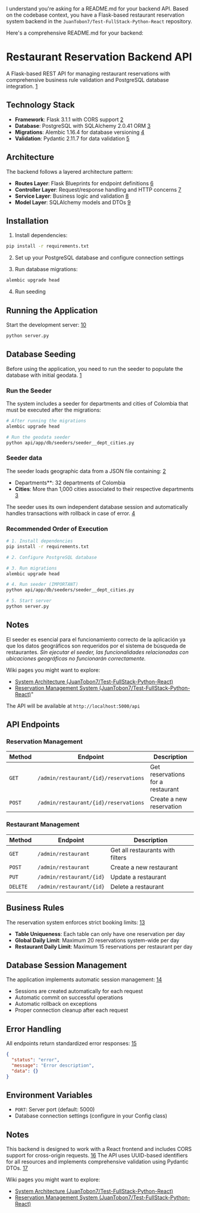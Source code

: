 I understand you're asking for a README.md for your backend API. Based on the codebase context, you have a Flask-based restaurant reservation system backend in the `JuanTobon7/Test-FullStack-Python-React` repository. <cite/>

Here's a comprehensive README.md for your backend:

# Restaurant Reservation Backend API

A Flask-based REST API for managing restaurant reservations with comprehensive business rule validation and PostgreSQL database integration. [1](#0-0) 

## Technology Stack

- **Framework**: Flask 3.1.1 with CORS support [2](#0-1) 
- **Database**: PostgreSQL with SQLAlchemy 2.0.41 ORM [3](#0-2) 
- **Migrations**: Alembic 1.16.4 for database versioning [4](#0-3) 
- **Validation**: Pydantic 2.11.7 for data validation [5](#0-4) 

## Architecture

The backend follows a layered architecture pattern:
- **Routes Layer**: Flask Blueprints for endpoint definitions [6](#0-5) 
- **Controller Layer**: Request/response handling and HTTP concerns [7](#0-6) 
- **Service Layer**: Business logic and validation [8](#0-7) 
- **Model Layer**: SQLAlchemy models and DTOs [9](#0-8) 

## Installation

1. Install dependencies:
```bash
pip install -r requirements.txt
```

2. Set up your PostgreSQL database and configure connection settings

3. Run database migrations:
```bash
alembic upgrade head
```
4. Run seeding

## Running the Application

Start the development server: [10](#0-9) 
```bash
python server.py
```



## Database Seeding

Before using the application, you need to run the seeder to populate the database with initial geodata. [1](#0-0) 

### Run the Seeder

The system includes a seeder for departments and cities of Colombia that must be executed after the migrations:

````bash
# After running the migrations
alembic upgrade head

# Run the geodata seeder
python api/app/db/seeders/seeder__dept_cities.py
````

### Seeder data

The seeder loads geographic data from a JSON file containing: [2](#0-1) 

- Departments**: 32 departments of Colombia
- **Cities**: More than 1,000 cities associated to their respective departments [3](#0-2) 

The seeder uses its own independent database session and automatically handles transactions with rollback in case of error. [4](#0-3) 

### Recommended Order of Execution

````bash
# 1. Install dependencies
pip install -r requirements.txt

# 2. Configure PostgreSQL database

# 3. Run migrations
alembic upgrade head

# 4. Run seeder (IMPORTANT)
python api/app/db/seeders/seeder__dept_cities.py

# 5. Start server
python server.py
````

## Notes

El seeder es esencial para el funcionamiento correcto de la aplicación ya que los datos geográficos son requeridos por el sistema de búsqueda de restaurantes. <cite/> Sin ejecutar el seeder, las funcionalidades relacionadas con ubicaciones geográficas no funcionarán correctamente. <cite/>

Wiki pages you might want to explore:
- [System Architecture (JuanTobon7/Test-FullStack-Python-React)](/wiki/JuanTobon7/Test-FullStack-Python-React#2)
- [Reservation Management System (JuanTobon7/Test-FullStack-Python-React)](/wiki/JuanTobon7/Test-FullStack-Python-React#3.2)"

The API will be available at `http://localhost:5000/api`

## API Endpoints

### Reservation Management

| Method | Endpoint | Description |
|--------|----------|-------------|
| `GET` | `/admin/restaurant/{id}/reservations` | Get reservations for a restaurant |
| `POST` | `/admin/restaurant/{id}/reservations` | Create a new reservation | [11](#0-10) 

### Restaurant Management

| Method | Endpoint | Description |
|--------|----------|-------------|
| `GET` | `/admin/restaurant` | Get all restaurants with filters |
| `POST` | `/admin/restaurant` | Create a new restaurant |
| `PUT` | `/admin/restaurant/{id}` | Update a restaurant |
| `DELETE` | `/admin/restaurant/{id}` | Delete a restaurant | [12](#0-11) 

## Business Rules

The reservation system enforces strict booking limits: [13](#0-12) 

- **Table Uniqueness**: Each table can only have one reservation per day
- **Global Daily Limit**: Maximum 20 reservations system-wide per day
- **Restaurant Daily Limit**: Maximum 15 reservations per restaurant per day

## Database Session Management

The application implements automatic session management: [14](#0-13) 

- Sessions are created automatically for each request
- Automatic commit on successful operations
- Automatic rollback on exceptions
- Proper connection cleanup after each request

## Error Handling

All endpoints return standardized error responses: [15](#0-14) 

```json
{
  "status": "error",
  "message": "Error description",
  "data": {}
}
```

## Environment Variables

- `PORT`: Server port (default: 5000)
- Database connection settings (configure in your Config class)

## Notes

This backend is designed to work with a React frontend and includes CORS support for cross-origin requests. [16](#0-15)  The API uses UUID-based identifiers for all resources and implements comprehensive validation using Pydantic DTOs. [17](#0-16) 

Wiki pages you might want to explore:
- [System Architecture (JuanTobon7/Test-FullStack-Python-React)](/wiki/JuanTobon7/Test-FullStack-Python-React#2)
- [Reservation Management System (JuanTobon7/Test-FullStack-Python-React)](/wiki/JuanTobon7/Test-FullStack-Python-React#3.2)
